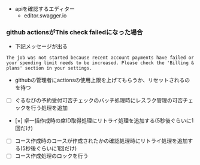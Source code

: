 - apiを確認するエディター
  - editor.swagger.io

### github actionsがThis check failedになった場合
- 下記メッセージが出る
```
The job was not started because recent account payments have failed or your spending limit needs to be increased. Please check the 'Billing & plans' section in your settings.
```
- githubの管理者にactionsの使用上限を上げてもらうか、リセットされるのを待つ


- [ ] ぐるなびの予約受付可否チェックのバッチ処理時にレスラク管理の可否チェックを行う処理を追加
- [×] 卓一括作成時の席ID取得処理にリトライ処理を追加する(5秒後ぐらいに1回だけ)
- [ ] コース作成時のコースが作成されたかの確認処理時にリトライ処理を追加する(5秒後ぐらいに1回だけ)
- [ ] コース作成処理のロックを行う
